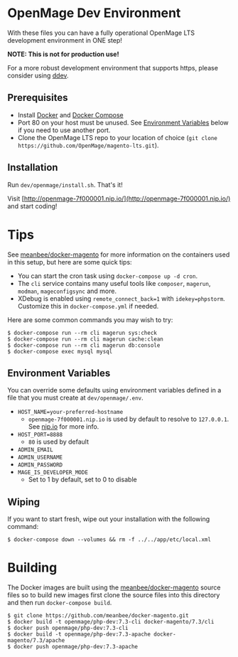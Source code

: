 OpenMage Dev Environment
===

With these files you can have a fully operational OpenMage LTS development environment in ONE step!

**NOTE: This is not for production use!**

For a more robust development environment that supports https, please consider using [ddev](https://ddev.readthedocs.io/en/stable/users/cli-usage/#magento-1-quickstart).

## Prerequisites

- Install [Docker](https://docs.docker.com/get-docker/) and [Docker Compose](https://docs.docker.com/compose/install/)
- Port 80 on your host must be unused. See [Environment Variables](#environment-variables) below if you need to use another port.
- Clone the OpenMage LTS repo to your location of choice (`git clone https://github.com/OpenMage/magento-lts.git`).

## Installation

Run `dev/openmage/install.sh`. That's it!

Visit [http://openmage-7f000001.nip.io/](http://openmage-7f000001.nip.io/) and start coding!

Tips
===

See [meanbee/docker-magento](https://github.com/meanbee/docker-magento) for more information on the containers
used in this setup, but here are some quick tips:

- You can start the cron task using `docker-compose up -d cron`.
- The `cli` service contains many useful tools like `composer`, `magerun`, `modman`, `mageconfigsync` and more.
- XDebug is enabled using `remote_connect_back=1` with `idekey=phpstorm`. Customize this in `docker-compose.yml` if needed.

Here are some common commands you may wish to try:

```
$ docker-compose run --rm cli magerun sys:check
$ docker-compose run --rm cli magerun cache:clean
$ docker-compose run --rm cli magerun db:console
$ docker-compose exec mysql mysql
```

Environment Variables
---

You can override some defaults using environment variables defined in a file that you must create at `dev/openmage/.env`.

- `HOST_NAME=your-preferred-hostname`
  - `openmage-7f000001.nip.io` is used by default to resolve to `127.0.0.1`. See [nip.io](https://nip.io) for more info.
- `HOST_PORT=8888`
   - `80` is used by default
- `ADMIN_EMAIL`
- `ADMIN_USERNAME`
- `ADMIN_PASSWORD`
- `MAGE_IS_DEVELOPER_MODE`
  - Set to 1 by default, set to 0 to disable

Wiping
---

If you want to start fresh, wipe out your installation with the following command:

```
$ docker-compose down --volumes && rm -f ../../app/etc/local.xml
```

Building
===

The Docker images are built using the [meanbee/docker-magento](https://github.com/meanbee/docker-magento) source files so to build new images first
clone the source files into this directory and then run `docker-compose build`.

```
$ git clone https://github.com/meanbee/docker-magento.git
$ docker build -t openmage/php-dev:7.3-cli docker-magento/7.3/cli
$ docker push openmage/php-dev:7.3-cli
$ docker build -t openmage/php-dev:7.3-apache docker-magento/7.3/apache
$ docker push openmage/php-dev:7.3-apache
```
